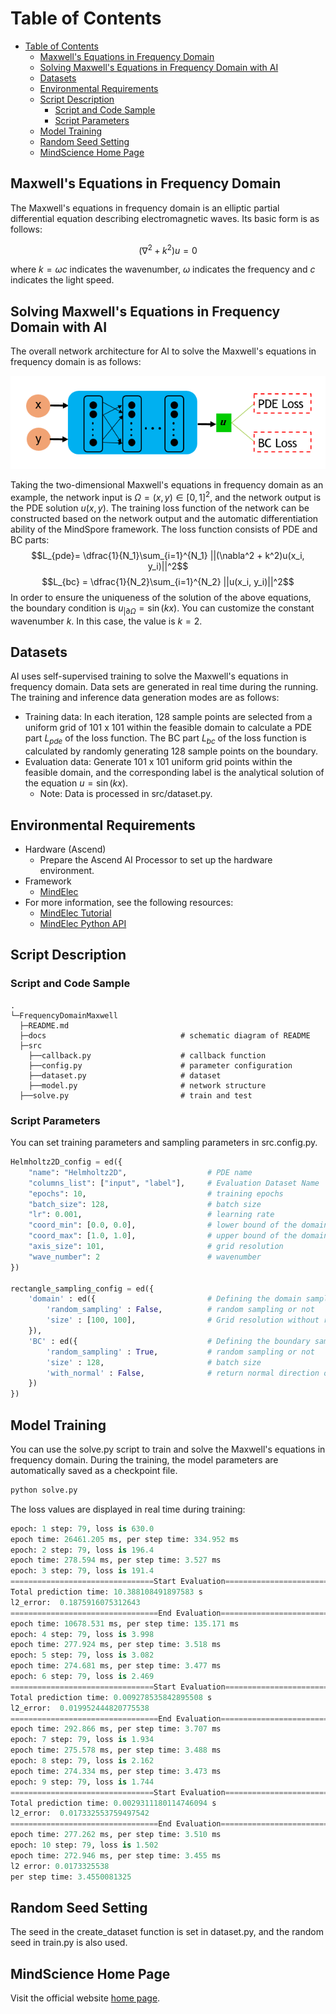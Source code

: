 
# Table of Contents

<!-- TOC -->

- [Table of Contents](#table-of-contents)
    - [Maxwell's Equations in Frequency Domain](#maxwells-equations-in-frequency-domain)
    - [Solving Maxwell's Equations in Frequency Domain with AI](#solving-maxwells-equations-in-frequency-domain-with-ai)
    - [Datasets](#datasets)
    - [Environmental Requirements](#environmental-requirements)
    - [Script Description](#script-description)
        - [Script and Code Sample](#script-and-code-sample)
        - [Script Parameters](#script-parameters)
    - [Model Training](#model-training)
    - [Random Seed Setting](#random-seed-setting)
    - [MindScience Home Page](#mindscience-home-page)

<!-- /TOC -->

## Maxwell's Equations in Frequency Domain

The Maxwell's equations in frequency domain is an elliptic partial differential equation describing electromagnetic waves. Its basic form is as follows:

$$(\nabla^2 + k^2)u=0$$

where $k=\omega c$ indicates the wavenumber, $\omega$ indicates the frequency and $c$ indicates the light speed.

## Solving Maxwell's Equations in Frequency Domain with AI

The overall network architecture for AI to solve the Maxwell's equations in frequency domain is as follows:

![network_architecture](./docs/pinns_for_frequency_domain_maxwell.png)

Taking the two-dimensional Maxwell's equations in frequency domain as an example, the network input is $\Omega=(x, y)\in [0,1]^2$, and the network output is the PDE solution $u(x, y)$. The training loss function of the network can be constructed based on the network output and the automatic differentiation ability of the MindSpore framework. The loss function consists of PDE and BC parts:
$$L_{pde}= \dfrac{1}{N_1}\sum_{i=1}^{N_1} ||(\nabla^2 + k^2)u(x_i, y_i)||^2$$
$$L_{bc} = \dfrac{1}{N_2}\sum_{i=1}^{N_2} ||u(x_i, y_i)||^2$$
In order to ensure the uniqueness of the solution of the above equations, the boundary condition  is $u_{|\partial \Omega}=\sin(kx)$. You can customize the constant wavenumber $k$. In this case, the value is $k=2$.

## Datasets

AI uses self-supervised training to solve the Maxwell's equations in frequency domain. Data sets are generated in real time during the running. The training and inference data generation modes are as follows:

- Training data: In each iteration, 128 sample points are selected from a uniform grid of 101 x 101 within the feasible domain to calculate a PDE part $L_{pde}$ of the loss function. The BC part $L_{bc}$ of the loss function is calculated by randomly generating 128 sample points on the boundary.
- Evaluation data: Generate 101 x 101 uniform grid points within the feasible domain, and the corresponding label is the analytical solution of the equation $u=\sin(kx)$.
    - Note: Data is processed in src/dataset.py.

## Environmental Requirements

- Hardware (Ascend)
    - Prepare the Ascend AI Processor to set up the hardware environment.
- Framework
    - [MindElec](https://gitee.com/mindspore/mindscience/tree/master/MindElec)
- For more information, see the following resources:
    - [MindElec Tutorial](https://www.mindspore.cn/mindscience/docs/en/master/mindelec/intro_and_install.html)
    - [MindElec Python API](https://www.mindspore.cn/mindscience/api/en/master/mindelec.html)

## Script Description

### Script and Code Sample

```path
.
└─FrequencyDomainMaxwell
  ├─README.md
  ├─docs                              # schematic diagram of README
  ├─src
    ├──callback.py                    # callback function
    ├──config.py                      # parameter configuration
    ├──dataset.py                     # dataset
    ├──model.py                       # network structure
  ├──solve.py                         # train and test
```

### Script Parameters

You can set training parameters and sampling parameters in src.config.py.

```python
Helmholtz2D_config = ed({
    "name": "Helmholtz2D",                  # PDE name
    "columns_list": ["input", "label"],     # Evaluation Dataset Name
    "epochs": 10,                           # training epochs
    "batch_size": 128,                      # batch size
    "lr": 0.001,                            # learning rate
    "coord_min": [0.0, 0.0],                # lower bound of the domain
    "coord_max": [1.0, 1.0],                # upper bound of the domain
    "axis_size": 101,                       # grid resolution
    "wave_number": 2                        # wavenumber
})

rectangle_sampling_config = ed({
    'domain' : ed({                         # Defining the domain sampling
        'random_sampling' : False,          # random sampling or not
        'size' : [100, 100],                # Grid resolution without random sampling
    }),
    'BC' : ed({                             # Defining the boundary sampling
        'random_sampling' : True,           # random sampling or not
        'size' : 128,                       # batch size
        'with_normal' : False,              # return normal direction or not
    })
})
```

## Model Training

You can use the solve.py script to train and solve the Maxwell's equations in frequency domain. During the training, the model parameters are automatically saved as a checkpoint file.

```python
python solve.py
```

The loss values are displayed in real time during training:

```python
epoch: 1 step: 79, loss is 630.0
epoch time: 26461.205 ms, per step time: 334.952 ms
epoch: 2 step: 79, loss is 196.4
epoch time: 278.594 ms, per step time: 3.527 ms
epoch: 3 step: 79, loss is 191.4
================================Start Evaluation================================
Total prediction time: 10.388108491897583 s
l2_error:  0.1875916075312643
=================================End Evaluation=================================
epoch time: 10678.531 ms, per step time: 135.171 ms
epoch: 4 step: 79, loss is 3.998
epoch time: 277.924 ms, per step time: 3.518 ms
epoch: 5 step: 79, loss is 3.082
epoch time: 274.681 ms, per step time: 3.477 ms
epoch: 6 step: 79, loss is 2.469
================================Start Evaluation================================
Total prediction time: 0.009278535842895508 s
l2_error:  0.019952444820775538
=================================End Evaluation=================================
epoch time: 292.866 ms, per step time: 3.707 ms
epoch: 7 step: 79, loss is 1.934
epoch time: 275.578 ms, per step time: 3.488 ms
epoch: 8 step: 79, loss is 2.162
epoch time: 274.334 ms, per step time: 3.473 ms
epoch: 9 step: 79, loss is 1.744
================================Start Evaluation================================
Total prediction time: 0.0029311180114746094 s
l2_error:  0.017332553759497542
=================================End Evaluation=================================
epoch time: 277.262 ms, per step time: 3.510 ms
epoch: 10 step: 79, loss is 1.502
epoch time: 272.946 ms, per step time: 3.455 ms
l2 error: 0.0173325538
per step time: 3.4550081325
```

## Random Seed Setting

The seed in the create_dataset function is set in dataset.py, and the random seed in train.py is also used.

## MindScience Home Page

Visit the official website [home page](https://gitee.com/mindspore/mindscience).
